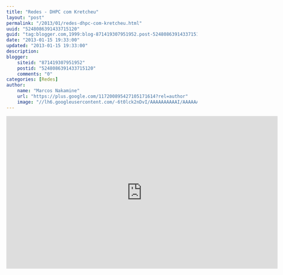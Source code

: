 ```yaml
---
title: "Redes - DHPC com Kretcheu"
layout: "post"
permalink: "/2013/01/redes-dhpc-com-kretcheu.html"
uuid: "5248086391433715120"
guid: "tag:blogger.com,1999:blog-871419307951952.post-5248086391433715120"
date: "2013-01-15 19:33:00"
updated: "2013-01-15 19:33:00"
description: 
blogger:
    siteid: "871419307951952"
    postid: "5248086391433715120"
    comments: "0"
categories: [Redes]
author: 
    name: "Marcos Nakamine"
    url: "https://plus.google.com/117200895427105171614?rel=author"
    image: "//lh6.googleusercontent.com/-6t0lck2nDvI/AAAAAAAAAAI/AAAAAAAAOBw/_9ON3AiIr48/s32-c/photo.jpg"
---
```


<div class="css-full-post-content js-full-post-content">
<iframe width="716" height="403" src="http://www.youtube.com/embed/7pU9iHoJRm4" frameborder="0" allowfullscreen></iframe>
</div>